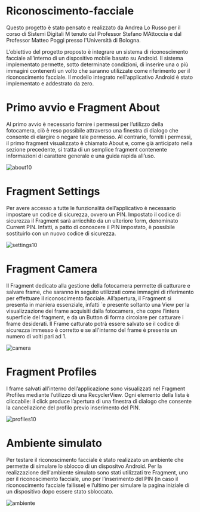 # Riconoscimento-facciale

Questo progetto è stato pensato e realizzato da Andrea Lo Russo per il corso di Sistemi Digitali M tenuto dal Professor Stefano MAttoccia e dal Professor Matteo Poggi presso l'Università di Bologna.

L’obiettivo del progetto proposto è integrare un sistema di riconoscimento facciale all’interno di un dispositivo mobile basato su Android. Il sistema implementato permette, sotto determinate condizioni, di inserire una o più immagini contenenti un volto che saranno utilizzate
come riferimento per il riconoscimento facciale. Il modello integrato nell'applicativo Android è stato implementato e addestrato da zero.


# Primo avvio e Fragment About
Al primo avvio è necessario fornire i permessi per l’utilizzo della fotocamera, ciò è reso possibile attraverso
una finestra di dialogo che consente di elargire o negare tale permesso. Al contrario, forniti i permessi, il primo fragment visualizzato è chiamato About e, come già anticipato nella sezione precedente, si tratta di un semplice fragment contenente informazioni di carattere generale e una guida rapida all’uso.

![about10](https://github.com/Andrisky/Riconoscimento-facciale/assets/46251425/6ed9b851-76d6-4fae-ae33-aad71bd67683)

# Fragment Settings
Per avere accesso a tutte le funzionalità dell’applicativo è necessario impostare un codice di sicurezza, ovvero un PIN. Impostato il codice di sicurezza il Fragment sarà arricchito da un ulteriore form, denominato Current PIN. Infatti, a patto di conoscere il PIN impostato, è possibile sostituirlo con un nuovo codice di sicurezza.

![settings10](https://github.com/Andrisky/Riconoscimento-facciale/assets/46251425/0c8512bd-dccc-4228-ad28-25c843c9347d)

# Fragment Camera

Il Fragment dedicato alla gestione della fotocamera permette di catturare e salvare frame, che saranno
in seguito utilizzati come immagini di riferimento per effettuare il riconoscimento facciale.  All’apertura,
il Fragment si presenta in maniera essenziale, infatti `e presente soltanto una View per la visualizzazione
dei frame acquisiti dalla fotocamera, che copre l’intera superficie del fragment, e da un Button di forma
circolare per catturare i frame desiderati. Il Frame catturato potrà essere salvato se  il codice di sicurezza immesso è corretto e se all'interno del frame è presente un numero di volti pari ad 1.

![camera](https://github.com/Andrisky/Riconoscimento-facciale/assets/46251425/72a7ad4a-e6a4-4a72-b8f4-0c02981201f8)

# Fragment Profiles
I frame salvati all’interno dell’applicazione sono visualizzati nel Fragment Profiles mediante l’utilizzo di una RecyclerView. Ogni elemento della lista è cliccabile: il click produce l’apertura di una finestra di dialogo che consente la cancellazione del profilo previo inserimento del PIN.

![profiles10](https://github.com/Andrisky/Riconoscimento-facciale/assets/46251425/7a74f557-5fa3-4b81-8bd6-928590e5ff45)

# Ambiente simulato
Per testare il riconoscimento facciale è stato realizzato un ambiente che permette di simulare lo sblocco di un dispositvo Android.
Per la realizzazione dell'ambiente simulato sono stati utilizzati tre Fragment, uno per il riconoscimento facciale, uno per l’inserimento del PIN (in caso il riconoscimento facciale fallisse) e l’ultimo per simulare la pagina iniziale di un dispositivo dopo essere stato sbloccato.

![ambiente](https://github.com/Andrisky/Riconoscimento-facciale/assets/46251425/e54e9921-a1b2-4ef9-aef6-69db76c84c78)

